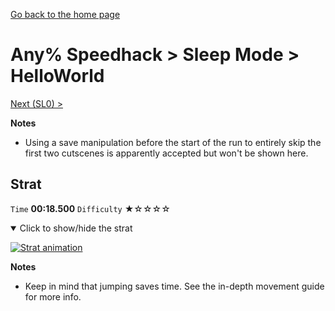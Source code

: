 [Go back to the home page](https://github.com/Doublevil/scbspeedrun)

# Any% Speedhack > Sleep Mode > HelloWorld

[Next (SL0) >](https://github.com/Doublevil/scbspeedrun/blob/main/levels/any_sh/sl/SL0.md)

**Notes**
- Using a save manipulation before the start of the run to entirely skip the first two cutscenes is apparently accepted but won't be shown here.

## Strat

`Time` **00:18.500** `Difficulty` ★☆☆☆☆
<details open>
  <summary>Click to show/hide the strat</summary>

  [![Strat animation](https://github.com/Doublevil/scbspeedrun/blob/main/media/levels/sl/HelloWorld_Strat.webp)](https://github.com/Doublevil/scbspeedrun/blob/main/media/levels/sl/HelloWorld_Strat.mp4?raw=true)

  **Notes**
  - Keep in mind that jumping saves time. See the in-depth movement guide for more info.
</details>
